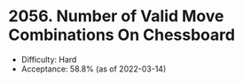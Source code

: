 # 2056. Number of Valid Move Combinations On Chessboard
- Difficulty: Hard
- Acceptance: 58.8% (as of 2022-03-14)
